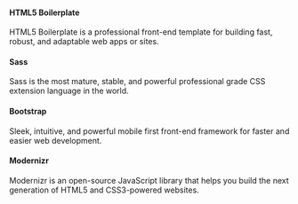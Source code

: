 #### HTML5 Boilerplate

HTML5 Boilerplate is a professional front-end template for building fast, robust, and adaptable web apps or sites.

#### Sass

Sass is the most mature, stable, and powerful professional grade CSS extension language in the world.

#### Bootstrap

Sleek, intuitive, and powerful mobile first front-end framework for faster and easier web development.

#### Modernizr

Modernizr is an open-source JavaScript library that helps you build the next generation of HTML5 and CSS3-powered websites.